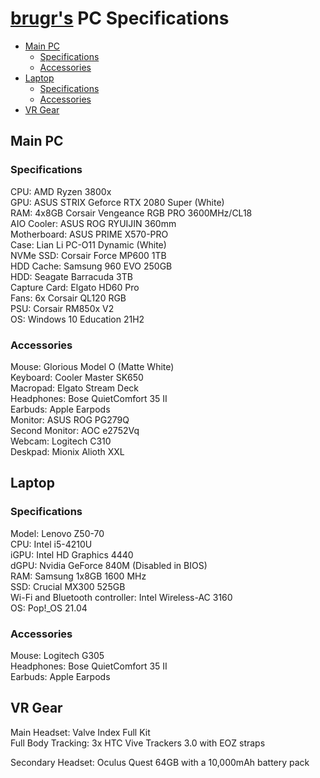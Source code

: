 # [brugr's](https://brugr.github.io) PC Specifications

- [Main PC](#main-pc)
  - [Specifications](#specifications)
  - [Accessories](#accessories)
- [Laptop](#laptop)
  - [Specifications](#specifications-1) 
  - [Accessories](#accessories-1)
- [VR Gear](#vr-gear)

## Main PC

### Specifications

CPU: AMD Ryzen 3800x  
GPU: ASUS STRIX Geforce RTX 2080 Super (White)  
RAM: 4x8GB Corsair Vengeance RGB PRO 3600MHz/CL18  
AIO Cooler: ASUS ROG RYUIJIN 360mm  
Motherboard: ASUS PRIME X570-PRO  
Case: Lian Li PC-O11 Dynamic (White)  
NVMe SSD: Corsair Force MP600 1TB  
HDD Cache: Samsung 960 EVO 250GB  
HDD: Seagate Barracuda 3TB  
Capture Card: Elgato HD60 Pro  
Fans: 6x Corsair QL120 RGB  
PSU: Corsair RM850x V2  
OS: Windows 10 Education 21H2

### Accessories

Mouse: Glorious Model O (Matte White)  
Keyboard: Cooler Master SK650  
Macropad: Elgato Stream Deck  
Headphones: Bose QuietComfort 35 II  
Earbuds: Apple Earpods  
Monitor: ASUS ROG PG279Q  
Second Monitor: AOC e2752Vq  
Webcam: Logitech C310  
Deskpad: Mionix Alioth XXL

## Laptop

### Specifications

Model: Lenovo Z50-70  
CPU: Intel i5-4210U  
iGPU: Intel HD Graphics 4440  
dGPU: Nvidia GeForce 840M (Disabled in BIOS)  
RAM: Samsung 1x8GB 1600 MHz  
SSD: Crucial MX300 525GB  
Wi-Fi and Bluetooth controller: Intel Wireless-AC 3160  
OS: Pop!_OS 21.04

### Accessories

Mouse: Logitech G305  
Headphones: Bose QuietComfort 35 II  
Earbuds: Apple Earpods  

## VR Gear

Main Headset: Valve Index Full Kit  
Full Body Tracking: 3x HTC Vive Trackers 3.0 with EOZ straps  
  
Secondary Headset: Oculus Quest 64GB with a 10,000mAh battery pack
